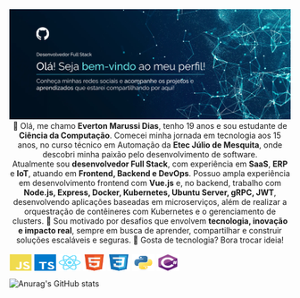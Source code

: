 <img src="https://github.com/EvertonMarussi/EvertonMarussi/blob/main/header2.png" alt="Mokkapps GitHub README header image">

<div align="center"> 👋 Olá, me chamo <b>Everton Marussi Dias</b>, tenho 19 anos e sou estudante de <b>Ciência da Computação</b>. Comecei minha jornada em tecnologia aos 15 anos, no curso técnico em Automação da <b>Etec Júlio de Mesquita</b>, onde descobri minha paixão pelo desenvolvimento de software. <br> Atualmente sou <b>desenvolvedor Full Stack</b>, com experiência em <b>SaaS</b>, <b>ERP</b> e <b>IoT</b>, atuando em <b>Frontend, Backend e DevOps</b>. Possuo ampla experiência em desenvolvimento frontend com <b>Vue.js</b> e, no backend, trabalho com <b>Node.js, Express, Docker, Kubernetes, Ubuntu Server, gRPC, JWT</b>, desenvolvendo aplicações baseadas em microserviços, além de realizar a orquestração de contêineres com Kubernetes e o gerenciamento de clusters. 🚀 Sou motivado por desafios que envolvem <b>tecnologia, inovação e impacto real</b>, sempre em busca de aprender, compartilhar e construir soluções escaláveis e seguras. 💬 Gosta de tecnologia? Bora trocar ideia! </div>




  

<div style="display: inline_block"><br>
  <img align="center" alt="Rafa-Js" height="30" width="40" src="https://raw.githubusercontent.com/devicons/devicon/master/icons/javascript/javascript-plain.svg">
  <img align="center" alt="Rafa-Ts" height="30" width="40" src="https://raw.githubusercontent.com/devicons/devicon/master/icons/typescript/typescript-plain.svg">
  <img align="center" alt="Rafa-React" height="30" width="40" src="https://raw.githubusercontent.com/devicons/devicon/master/icons/react/react-original.svg">
  <img align="center" alt="Rafa-HTML" height="30" width="40" src="https://raw.githubusercontent.com/devicons/devicon/master/icons/html5/html5-original.svg">
  <img align="center" alt="Rafa-CSS" height="30" width="40" src="https://raw.githubusercontent.com/devicons/devicon/master/icons/css3/css3-original.svg">
  <img align="center" alt="Rafa-Python" height="30" width="40" src="https://raw.githubusercontent.com/devicons/devicon/master/icons/python/python-original.svg">
  <img align="center" alt="Rafa-Csharp" height="30" width="40" src="https://raw.githubusercontent.com/devicons/devicon/master/icons/csharp/csharp-original.svg">
</div>

![Anurag's GitHub stats](https://github-readme-stats.vercel.app/api?username=EvertonMarussi&show_icons=true&theme=tokyonight&count_private=true)

